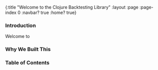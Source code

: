 {:title "Welcome to the Clojure Backtesting Library"
 :layout :page
 :page-index 0
 :navbar? true
 :home? true}

### Introduction

Welcome to 

### Why We Built This

### Table of Contents